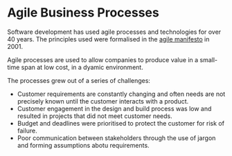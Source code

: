 # Agile Business Processes


Software development has used agile processes and technologies for over 40 years. The principles used were formalised in the [agile manifesto](https://agilemanifesto.org/iso/en/principles.html) in 2001. 


Agile processes are used to allow companies to produce value in a small-time span at low cost, in a dyamic environment. 


The processes grew out of a series of challenges: 


* Customer requirements are constantly changing and often needs are not precisely known until the customer interacts with a product. 
* Customer engagement in the design and build process was low and resulted in projects that did not meet customer needs. 
* Budget and deadlines were prioritised to protect the customer for risk of failure. 
* Poor communication between stakeholders through the use of jargon and forming assumptions abotu requirements. 


